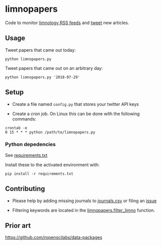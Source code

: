 # limnopapers

Code to monitor [limnology RSS feeds](journals.csv) and [tweet](https://twitter.com/limnopapers) new articles.

## Usage

Tweet papers that came out today:

`python limnopapers.py`

Tweet papers that came out on an arbitrary day:

`python limnopapers.py '2018-07-29'`

## Setup

* Create a file named `config.py` that stores your twitter API keys

* Create a _cron_ job. On Linux this can be done with the following commands:

```
crontab -e 
0 15 * * * python /path/to/limnopapers.py
```

### Python depedencies

See [requirements.txt](requirements.txt)

Install these to the activated environment with:

`pip install -r requirements.txt`

## Contributing

* Please help by adding missing journals to [journals.csv](journals.csv) or filing an [issue](https://github.com/jsta/limnopapers/issues)

* Filtering keywords are located in the [limnopapers.filter_limno](limnopapers.py) function.

## Prior art

https://github.com/ropenscilabs/data-packages
